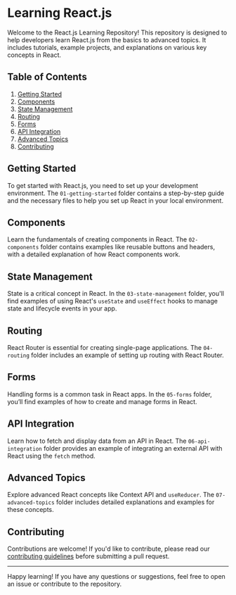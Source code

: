 
# Learning React.js

Welcome to the React.js Learning Repository! This repository is designed to help developers learn React.js from the basics to advanced topics. It includes tutorials, example projects, and explanations on various key concepts in React.

## Table of Contents
1. [Getting Started](#getting-started)
2. [Components](#components)
3. [State Management](#state-management)
4. [Routing](#routing)
5. [Forms](#forms)
6. [API Integration](#api-integration)
7. [Advanced Topics](#advanced-topics)
8. [Contributing](#contributing)

## Getting Started
To get started with React.js, you need to set up your development environment. The `01-getting-started` folder contains a step-by-step guide and the necessary files to help you set up React in your local environment.

## Components
Learn the fundamentals of creating components in React. The `02-components` folder contains examples like reusable buttons and headers, with a detailed explanation of how React components work.

## State Management
State is a critical concept in React. In the `03-state-management` folder, you'll find examples of using React's `useState` and `useEffect` hooks to manage state and lifecycle events in your app.

## Routing
React Router is essential for creating single-page applications. The `04-routing` folder includes an example of setting up routing with React Router.

## Forms
Handling forms is a common task in React apps. In the `05-forms` folder, you’ll find examples of how to create and manage forms in React.

## API Integration
Learn how to fetch and display data from an API in React. The `06-api-integration` folder provides an example of integrating an external API with React using the `fetch` method.

## Advanced Topics
Explore advanced React concepts like Context API and `useReducer`. The `07-advanced-topics` folder includes detailed explanations and examples for these concepts.

## Contributing
Contributions are welcome! If you'd like to contribute, please read our [contributing guidelines](CONTRIBUTING.md) before submitting a pull request.

---

Happy learning! If you have any questions or suggestions, feel free to open an issue or contribute to the repository.
